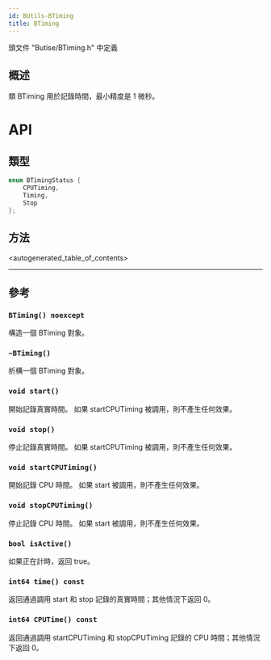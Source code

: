 ```yaml
---
id: BUtils-BTiming
title: BTiming
---
```

頭文件 "Butise/BTiming.h" 中定義

## 概述

類 BTiming 用於記錄時間，最小精度是 1 微秒。

# API

## 類型

```cpp
enum BTimingStatus {
    CPUTiming,
    Timing,
    Stop
};
```

## 方法

<autogenerated_table_of_contents>

* * *

## 參考

### `BTiming() noexcept`

構造一個 BTiming 對象。

### `~BTiming()`

析構一個 BTiming 對象。

### `void start()`

開始記錄真實時間。 如果 startCPUTiming 被調用，則不產生任何效果。

### `void stop()`

停止記錄真實時間。 如果 startCPUTiming 被調用，則不產生任何效果。

### `void startCPUTiming()`

開始記錄 CPU 時間。 如果 start 被調用，則不產生任何效果。

### `void stopCPUTiming()`

停止記錄 CPU 時間。 如果 start 被調用，則不產生任何效果。

### `bool isActive()`

如果正在計時，返回 true。

### `int64 time() const`

返回通過調用 start 和 stop 記錄的真實時間；其他情況下返回 0。

### `int64 CPUTime() const`

返回通過調用 startCPUTiming 和 stopCPUTiming 記錄的 CPU 時間；其他情況下返回 0。